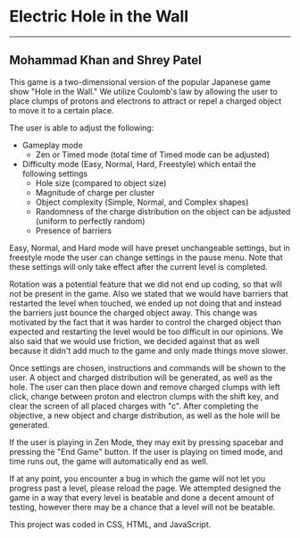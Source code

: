 # Electric Hole in the Wall
---
## Mohammad Khan and Shrey Patel

This game is a two-dimensional version of the popular Japanese game show "Hole in the Wall." We utilize Coulomb's law by allowing the user to place clumps of protons and electrons to attract or repel a charged object to move it to a certain place.

The user is able to adjust the following:
- Gameplay mode 
    - Zen or Timed mode (total time of Timed mode can be adjusted) 
- Difficulty mode (Easy, Normal, Hard, Freestyle) which entail the following settings
    - Hole size (compared to object size)
    - Magnitude of charge per cluster 
    - Object complexity (Simple, Normal, and Complex shapes)
    - Randomness of the charge distribution on the object can be adjusted (uniform to perfectly random)
    - Presence of barriers

Easy, Normal, and Hard mode will have preset unchangeable settings, but in freestyle mode the user can change settings in the pause menu. Note that these settings will only take effect after the current level is completed. 

Rotation was a potential feature that we did not end up coding, so that will not be present in the game. Also we stated that we would have barriers that restarted the level when touched, we ended up not doing that and instead the barriers just bounce the charged object away. This change was motivated by the fact that it was harder to control the charged object than expected and restarting the level would be too difficult in our opinions. We also said that we would use friction, we decided against that as well because it didn't add much to the game and only made things move slower.  

Once settings are chosen, instructions and commands will be shown to the user. A object and charged distribution will be generated, as well as the hole. The user can then place down and remove charged clumps with left click, change between proton and electron clumps with the shift key, and clear the screen of all placed charges with "c". After completing the objective, a new object and charge distribution, as well as the hole will be generated.

If the user is playing in Zen Mode, they may exit by pressing spacebar and pressing the "End Game" button. If the user is playing on timed mode, and time runs out, the game will automatically end as well.

If at any point, you encounter a bug in which the game will not let you progress past a level, please reload the page. We attempted designed the game in a way that every level is beatable and done a decent amount of testing, however there may be a chance that a level will not be beatable.

This project was coded in CSS, HTML, and JavaScript. 
